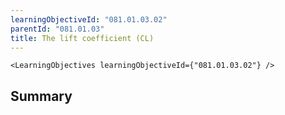 ```yaml
---
learningObjectiveId: "081.01.03.02"
parentId: "081.01.03"
title: The lift coefficient (CL)
---
```


```tsx eval
<LearningObjectives learningObjectiveId={"081.01.03.02"} />
```

## Summary
